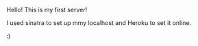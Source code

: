 Hello! This is my first server!

I used sinatra to set up mmy localhost and Heroku to set it online.

:)
